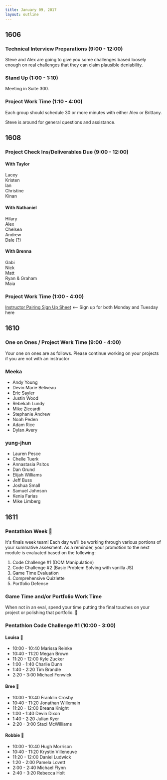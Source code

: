 ```yaml
---
title: January 09, 2017
layout: outline
---
```


## 1606

### Technical Interview Preparations (9:00 - 12:00)

Steve and Alex are going to give you some challenges based loosely enough on real challenges that they can claim plausible deniability.

### Stand Up (1:00 - 1:10)

Meeting in Suite 300.

### Project Work Time (1:10 - 4:00)

Each group should schedule 30 or more minutes with either Alex or Brittany.

Steve is around for general questions and assistance.

## 1608

### Project Check Ins/Deliverables Due (9:00 - 12:00)

#### With Taylor
Lacey  
Kristen  
Ian  
Christine  
Kinan  

#### With Nathaniel
Hilary  
Alex  
Chelsea  
Andrew  
Dale (?)  

#### With Brenna  
Gabi  
Nick  
Matt  
Ryan & Graham  
Maia  

### Project Work Time (1:00 - 4:00)

[Instructor Pairing Sign Up Sheet](https://docs.google.com/spreadsheets/d/16NI-dyR46yLPql7Eo_CrAWS8mNpJTIuzkcNXUl8SZsg/edit?usp=sharing) <-- Sign up for both Monday and Tuesday here

## 1610

### One on Ones / Project Werk Time (9:00 - 4:00)

Your one on ones are as follows.
Please continue working on your projects if you are not with an instructor

### Meeka

* Andy Young
* Devin Marie Beliveau
* Eric Sayler
* Justin Wood
* Rebekah Lundy
* Mike Ziccardi
* Stephanie Andrew
* Noah Peden
* Adam Rice
* Dylan Avery

### yung-jhun

* Lauren Pesce
* Chelle Tuerk
* Annastasia Psitos
* Dan Grund
* Elijah Williams
* Jeff Buss
* Joshua Small
* Samuel Johnson
* Kenia Farias
* Mike Limberg

## 1611

### Pentathlon Week :crystal_ball:
It's finals week team! Each day we'll be working through various portions of your summative assesment. As a reminder, your promotion to the next module is evaluated based on the following:

1. Code Challenge #1 (DOM Manipulation)
2. Code Challenge #2 (Basic Problem Solving with vanilla JS)
3. Game Time Evaluation
4. Comprehensive Quizlette
5. Portfolio Defense

### Game Time and/or Portfolio Work Time
When not in an eval, spend your time putting the final touches on your project or polishing that portfolio. :gem:

### Pentathlon Code Challenge #1 (10:00 - 3:00)

#### Louisa :hear_no_evil:
- 10:00 - 10:40 Marissa Reinke
- 10:40 - 11:20 Megan Brown
- 11:20 - 12:00 Kyle Zucker
- 1:00 - 1:40 Charlie Dunn
- 1:40 - 2:20 Tim Brandle
- 2:20 - 3:00 Michael Fenwick

#### Bree :see_no_evil:
- 10:00 - 10:40 Franklin Crosby
- 10:40 - 11:20 Jonathan Willemain
- 11:20 - 12:00 Breana Knight
- 1:00 - 1:40 Devin Dixon
- 1:40 - 2:20 Julian Kyer
- 2:20 - 3:00 Staci McWilliams

#### Robbie :speak_no_evil:
- 10:00 - 10:40 Hugh Morrison
- 10:40 - 11:20 Krystin Villeneuve
- 11:20 - 12:00 Daniel Ludwick
- 1:20 - 2:00 Pamela Lovett
- 2:00 - 2:40 Michael Flynn
- 2:40 - 3:20 Rebecca Holt
